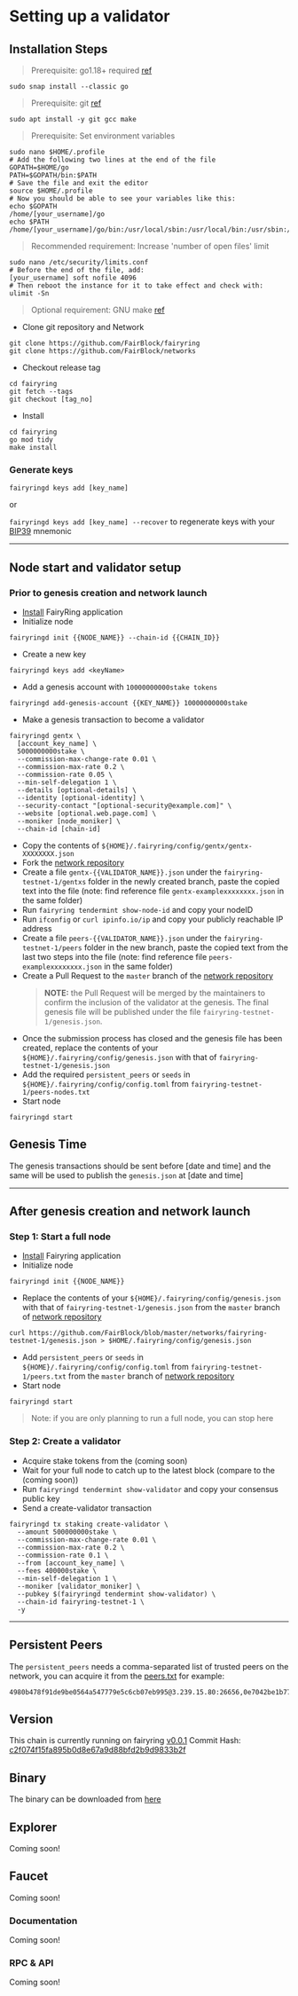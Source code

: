 # Setting up a validator

## Installation Steps

> Prerequisite: go1.18+ required [ref](https://golang.org/doc/install)

```shell
sudo snap install --classic go
```

> Prerequisite: git [ref](https://github.com/git/git)

```shell
sudo apt install -y git gcc make
```

> Prerequisite: Set environment variables

```shell
sudo nano $HOME/.profile
# Add the following two lines at the end of the file
GOPATH=$HOME/go
PATH=$GOPATH/bin:$PATH
# Save the file and exit the editor
source $HOME/.profile
# Now you should be able to see your variables like this:
echo $GOPATH
/home/[your_username]/go
echo $PATH
/home/[your_username]/go/bin:/usr/local/sbin:/usr/local/bin:/usr/sbin:/usr/bin:/sbin:/bin:/usr/games:/usr/local/games:/snap/bin
```

> Recommended requirement: Increase 'number of open files' limit

```shell
sudo nano /etc/security/limits.conf
# Before the end of the file, add:
[your_username] soft nofile 4096
# Then reboot the instance for it to take effect and check with:
ulimit -Sn
```

> Optional requirement: GNU make [ref](https://www.gnu.org/software/make/manual/html_node/index.html)

- Clone git repository and Network

```shell
git clone https://github.com/FairBlock/fairyring
git clone https://github.com/FairBlock/networks
```

- Checkout release tag

```shell
cd fairyring
git fetch --tags
git checkout [tag_no]
```

- Install

```shell
cd fairyring
go mod tidy
make install
```

### Generate keys

`fairyringd keys add [key_name]`

or

`fairyringd keys add [key_name] --recover` to regenerate keys with your [BIP39](https://github.com/bitcoin/bips/tree/master/bip-0039) mnemonic

---

## Node start and validator setup

### Prior to genesis creation and network launch

- [Install](#installation-steps) FairyRing application
- Initialize node

```shell
fairyringd init {{NODE_NAME}} --chain-id {{CHAIN_ID}}
```

- Create a new key

```shell
fairyringd keys add <keyName>
```

- Add a genesis account with `10000000000stake tokens`

```shell
fairyringd add-genesis-account {{KEY_NAME}} 10000000000stake
```

- Make a genesis transaction to become a validator

```shell
fairyringd gentx \
  [account_key_name] \
  5000000000stake \
  --commission-max-change-rate 0.01 \
  --commission-max-rate 0.2 \
  --commission-rate 0.05 \
  --min-self-delegation 1 \
  --details [optional-details] \
  --identity [optional-identity] \
  --security-contact "[optional-security@example.com]" \
  --website [optional.web.page.com] \
  --moniker [node_moniker] \
  --chain-id [chain-id]
```

- Copy the contents of `${HOME}/.fairyring/config/gentx/gentx-XXXXXXXX.json`
- Fork the [network repository](https://github.com/FairBlock/networks)
- Create a file `gentx-{{VALIDATOR_NAME}}.json` under the `fairyring-testnet-1/gentxs` folder in the newly created branch, paste the copied text into the file (note: find reference file `gentx-examplexxxxxxxx.json` in the same folder)
- Run `fairyring tendermint show-node-id` and copy your nodeID
- Run `ifconfig` or `curl ipinfo.io/ip` and copy your publicly reachable IP address
- Create a file `peers-{{VALIDATOR_NAME}}.json` under the `fairyring-testnet-1/peers` folder in the new branch, paste the copied text from the last two steps into the file (note: find reference file `peers-examplexxxxxxxx.json` in the same folder)
- Create a Pull Request to the `master` branch of the [network repository](https://github.com/FairBlock/networks)
  > **NOTE:** the Pull Request will be merged by the maintainers to confirm the inclusion of the validator at the genesis. The final genesis file will be published under the file `fairyring-testnet-1/genesis.json`.
- Once the submission process has closed and the genesis file has been created, replace the contents of your `${HOME}/.fairyring/config/genesis.json` with that of `fairyring-testnet-1/genesis.json`
- Add the required `persistent_peers` or `seeds` in `${HOME}/.fairyring/config/config.toml` from `fairyring-testnet-1/peers-nodes.txt`
- Start node

```shell
fairyringd start
```

## Genesis Time

The genesis transactions should be sent before [date and time] and the same will be used to publish the `genesis.json` at [date and time]

<!-- > Submitting Gentx is now closed. Genesis has been published and block generation has started -->

---

## After genesis creation and network launch

### Step 1: Start a full node

- [Install](#installation-steps) Fairyring application
- Initialize node

```shell
fairyringd init {{NODE_NAME}}
```

- Replace the contents of your `${HOME}/.fairyring/config/genesis.json` with that of `fairyring-testnet-1/genesis.json` from the `master` branch of [network repository](https://github.com/FairBlock/networks)

```shell
curl https://github.com/FairBlock/blob/master/networks/fairyring-testnet-1/genesis.json > $HOME/.fairyring/config/genesis.json
```

- Add `persistent_peers` or `seeds` in `${HOME}/.fairyring/config/config.toml` from `fairyring-testnet-1/peers.txt` from the `master` branch of [network repository](https://github.com/FairBlock/networks/blob/master/fairyring-testnet-1/peers.txt)
- Start node

```shell
fairyringd start
```

> Note: if you are only planning to run a full node, you can stop here

### Step 2: Create a validator

- Acquire stake tokens from the (coming soon)
- Wait for your full node to catch up to the latest block (compare to the (coming soon))
- Run `fairyringd tendermint show-validator` and copy your consensus public key
- Send a create-validator transaction

```shell
fairyringd tx staking create-validator \
  --amount 500000000stake \
  --commission-max-change-rate 0.01 \
  --commission-max-rate 0.2 \
  --commission-rate 0.1 \
  --from [account_key_name] \
  --fees 400000stake \
  --min-self-delegation 1 \
  --moniker [validator_moniker] \
  --pubkey $(fairyringd tendermint show-validator) \
  --chain-id fairyring-testnet-1 \
  -y
```

---

## Persistent Peers

The `persistent_peers` needs a comma-separated list of trusted peers on the network, you can acquire it from the [peers.txt](https://github.com/FairBlock/networks/blob/master/fairyring-testnet-1/peers.txt) for example:

```shell
4980b478f91de9be0564a547779e5c6cb07eb995@3.239.15.80:26656,0e7042be1b77707aaf0597bb804da90d3a606c08@3.88.40.53:26656
```

## Version

This chain is currently running on fairyring [v0.0.1](https://github.com/FairBlock/fairyring/releases/tag/v0.0.1)
Commit Hash: [c2f074f15fa895b0d8e67a9d88bfd2b9d9833b2f](https://github.com/FairBlock/fairyring/commit/c2f074f15fa895b0d8e67a9d88bfd2b9d9833b2f)

## Binary

The binary can be downloaded from [here](https://github.com/FairBlock/fairyring/releases/tag/v0.0.1)

## Explorer

Coming soon!

## Faucet

Coming soon!

### Documentation

Coming soon!

### RPC & API

Coming soon!
